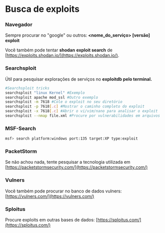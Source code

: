 # Busca de exploits

### Navegador

Sempre procurar no "google" ou outros: **&lt;nome\_do\_serviço&gt; \[versão\] exploit**

Você também pode tentar **shodan** **exploit search** de [https://exploits.shodan.io/](https://exploits.shodan.io/).

### Searchsploit

Útil para pesquisar explorações de serviços no **exploitdb pelo terminal.**

```bash
#Searchsploit tricks
searchsploit "linux Kernel" #Exemplo
searchsploit apache mod_ssl #Outro exemplo
searchsploit -m 7618 #Cole o exploit no seu diretório 
searchsploit -p 7618[.c] #Mostrar o caminho completo do exploit
searchsploit -x 7618[.c] #Abrir o vi/vim/nano para analisar o exploit 
searchsploit --nmap file.xml #Procure por vulnerabilidades em arquivos .xml do nmap
```

### MSF-Search

```bash
msf> search platform:windows port:135 target:XP type:exploit
```

### PacketStorm

Se não achou nada, tente pesquisar a tecnologia utilizada em [https://packetstormsecurity.com/](https://packetstormsecurity.com/)

### Vulners

Você também pode procurar no banco de dados vulners: [https://vulners.com/](https://vulners.com/)

### Sploitus

Procure exploits em outras bases de dados: [https://sploitus.com/](https://sploitus.com/)

